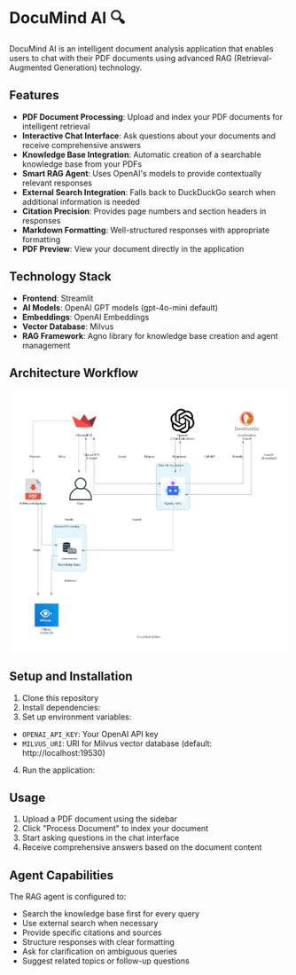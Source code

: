 # DocuMind AI 🔍

DocuMind AI is an intelligent document analysis application that enables users to chat with their PDF documents using advanced RAG (Retrieval-Augmented Generation) technology.

## Features

- **PDF Document Processing**: Upload and index your PDF documents for intelligent retrieval
- **Interactive Chat Interface**: Ask questions about your documents and receive comprehensive answers
- **Knowledge Base Integration**: Automatic creation of a searchable knowledge base from your PDFs
- **Smart RAG Agent**: Uses OpenAI's models to provide contextually relevant responses
- **External Search Integration**: Falls back to DuckDuckGo search when additional information is needed
- **Citation Precision**: Provides page numbers and section headers in responses
- **Markdown Formatting**: Well-structured responses with appropriate formatting
- **PDF Preview**: View your document directly in the application

## Technology Stack

- **Frontend**: Streamlit
- **AI Models**: OpenAI GPT models (gpt-4o-mini default)
- **Embeddings**: OpenAI Embeddings
- **Vector Database**: Milvus
- **RAG Framework**: Agno library for knowledge base creation and agent management

## Architecture Workflow
![Workflow](https://github.com/ShikharPatelNEU/Docu-Mind-AI/blob/main/documind_ai_flow.png)

## Setup and Installation

1. Clone this repository
2. Install dependencies:
3. Set up environment variables:
- `OPENAI_API_KEY`: Your OpenAI API key
- `MILVUS_URI`: URI for Milvus vector database (default: http://localhost:19530)

4. Run the application:

## Usage

1. Upload a PDF document using the sidebar
2. Click "Process Document" to index your document
3. Start asking questions in the chat interface
4. Receive comprehensive answers based on the document content

## Agent Capabilities

The RAG agent is configured to:
- Search the knowledge base first for every query
- Use external search when necessary
- Provide specific citations and sources
- Structure responses with clear formatting
- Ask for clarification on ambiguous queries
- Suggest related topics or follow-up questions
